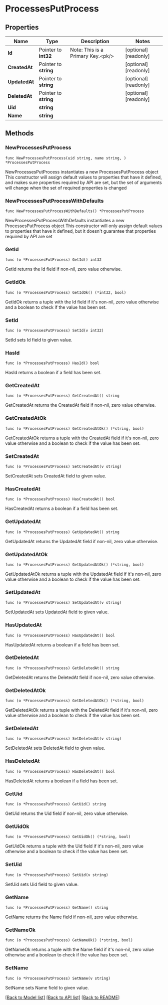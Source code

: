 # ProcessesPutProcess

## Properties

Name | Type | Description | Notes
------------ | ------------- | ------------- | -------------
**Id** | Pointer to **int32** | Note: This is a Primary Key.&lt;pk/&gt; | [optional] [readonly] 
**CreatedAt** | Pointer to **string** |  | [optional] [readonly] 
**UpdatedAt** | Pointer to **string** |  | [optional] [readonly] 
**DeletedAt** | Pointer to **string** |  | [optional] [readonly] 
**Uid** | **string** |  | 
**Name** | **string** |  | 

## Methods

### NewProcessesPutProcess

`func NewProcessesPutProcess(uid string, name string, ) *ProcessesPutProcess`

NewProcessesPutProcess instantiates a new ProcessesPutProcess object
This constructor will assign default values to properties that have it defined,
and makes sure properties required by API are set, but the set of arguments
will change when the set of required properties is changed

### NewProcessesPutProcessWithDefaults

`func NewProcessesPutProcessWithDefaults() *ProcessesPutProcess`

NewProcessesPutProcessWithDefaults instantiates a new ProcessesPutProcess object
This constructor will only assign default values to properties that have it defined,
but it doesn't guarantee that properties required by API are set

### GetId

`func (o *ProcessesPutProcess) GetId() int32`

GetId returns the Id field if non-nil, zero value otherwise.

### GetIdOk

`func (o *ProcessesPutProcess) GetIdOk() (*int32, bool)`

GetIdOk returns a tuple with the Id field if it's non-nil, zero value otherwise
and a boolean to check if the value has been set.

### SetId

`func (o *ProcessesPutProcess) SetId(v int32)`

SetId sets Id field to given value.

### HasId

`func (o *ProcessesPutProcess) HasId() bool`

HasId returns a boolean if a field has been set.

### GetCreatedAt

`func (o *ProcessesPutProcess) GetCreatedAt() string`

GetCreatedAt returns the CreatedAt field if non-nil, zero value otherwise.

### GetCreatedAtOk

`func (o *ProcessesPutProcess) GetCreatedAtOk() (*string, bool)`

GetCreatedAtOk returns a tuple with the CreatedAt field if it's non-nil, zero value otherwise
and a boolean to check if the value has been set.

### SetCreatedAt

`func (o *ProcessesPutProcess) SetCreatedAt(v string)`

SetCreatedAt sets CreatedAt field to given value.

### HasCreatedAt

`func (o *ProcessesPutProcess) HasCreatedAt() bool`

HasCreatedAt returns a boolean if a field has been set.

### GetUpdatedAt

`func (o *ProcessesPutProcess) GetUpdatedAt() string`

GetUpdatedAt returns the UpdatedAt field if non-nil, zero value otherwise.

### GetUpdatedAtOk

`func (o *ProcessesPutProcess) GetUpdatedAtOk() (*string, bool)`

GetUpdatedAtOk returns a tuple with the UpdatedAt field if it's non-nil, zero value otherwise
and a boolean to check if the value has been set.

### SetUpdatedAt

`func (o *ProcessesPutProcess) SetUpdatedAt(v string)`

SetUpdatedAt sets UpdatedAt field to given value.

### HasUpdatedAt

`func (o *ProcessesPutProcess) HasUpdatedAt() bool`

HasUpdatedAt returns a boolean if a field has been set.

### GetDeletedAt

`func (o *ProcessesPutProcess) GetDeletedAt() string`

GetDeletedAt returns the DeletedAt field if non-nil, zero value otherwise.

### GetDeletedAtOk

`func (o *ProcessesPutProcess) GetDeletedAtOk() (*string, bool)`

GetDeletedAtOk returns a tuple with the DeletedAt field if it's non-nil, zero value otherwise
and a boolean to check if the value has been set.

### SetDeletedAt

`func (o *ProcessesPutProcess) SetDeletedAt(v string)`

SetDeletedAt sets DeletedAt field to given value.

### HasDeletedAt

`func (o *ProcessesPutProcess) HasDeletedAt() bool`

HasDeletedAt returns a boolean if a field has been set.

### GetUid

`func (o *ProcessesPutProcess) GetUid() string`

GetUid returns the Uid field if non-nil, zero value otherwise.

### GetUidOk

`func (o *ProcessesPutProcess) GetUidOk() (*string, bool)`

GetUidOk returns a tuple with the Uid field if it's non-nil, zero value otherwise
and a boolean to check if the value has been set.

### SetUid

`func (o *ProcessesPutProcess) SetUid(v string)`

SetUid sets Uid field to given value.


### GetName

`func (o *ProcessesPutProcess) GetName() string`

GetName returns the Name field if non-nil, zero value otherwise.

### GetNameOk

`func (o *ProcessesPutProcess) GetNameOk() (*string, bool)`

GetNameOk returns a tuple with the Name field if it's non-nil, zero value otherwise
and a boolean to check if the value has been set.

### SetName

`func (o *ProcessesPutProcess) SetName(v string)`

SetName sets Name field to given value.



[[Back to Model list]](../README.md#documentation-for-models) [[Back to API list]](../README.md#documentation-for-api-endpoints) [[Back to README]](../README.md)


